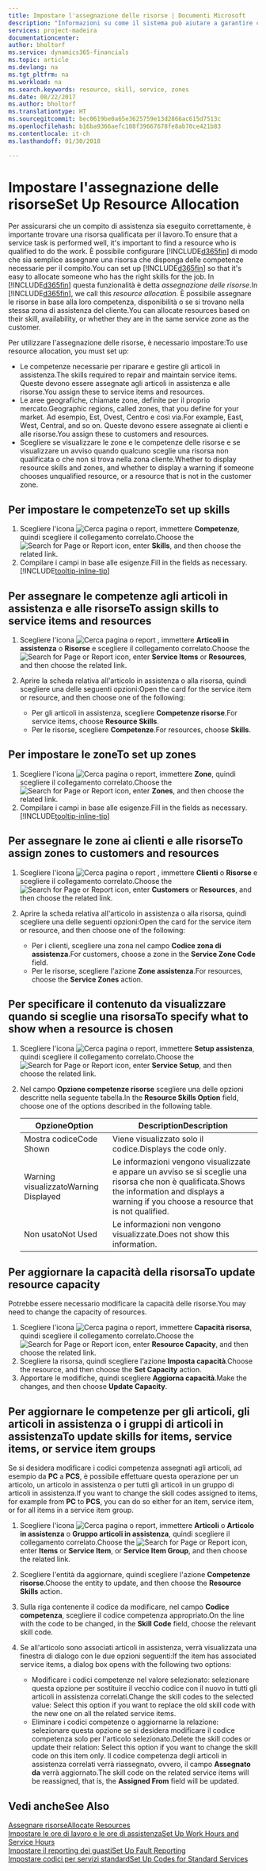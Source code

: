 ```yaml
---
title: Impostare l'assegnazione delle risorse | Documenti Microsoft
description: "Informazioni su come il sistema può aiutare a garantire che l'assegnazione venga fatta a chi ha le competenze necessarie per fornire a un servizio di assistenza."
services: project-madeira
documentationcenter: 
author: bholtorf
ms.service: dynamics365-financials
ms.topic: article
ms.devlang: na
ms.tgt_pltfrm: na
ms.workload: na
ms.search.keywords: resource, skill, service, zones
ms.date: 08/22/2017
ms.author: bholtorf
ms.translationtype: HT
ms.sourcegitcommit: bec0619be0a65e3625759e13d2866ac615d7513c
ms.openlocfilehash: b16ba9366aefc108f39667678fe8ab70ce421b83
ms.contentlocale: it-ch
ms.lasthandoff: 01/30/2018

---
```


# <a name="set-up-resource-allocation"></a><span data-ttu-id="c6f43-103">Impostare l'assegnazione delle risorse</span><span class="sxs-lookup"><span data-stu-id="c6f43-103">Set Up Resource Allocation</span></span>
<span data-ttu-id="c6f43-104">Per assicurarsi che un compito di assistenza sia eseguito correttamente, è importante trovare una risorsa qualificata per il lavoro.</span><span class="sxs-lookup"><span data-stu-id="c6f43-104">To ensure that a service task is performed well, it's important to find a resource who is qualified to do the work.</span></span> <span data-ttu-id="c6f43-105">È possibile configurare [!INCLUDE[d365fin](includes/d365fin_md.md)] di modo che sia semplice assegnare una risorsa che disponga delle competenze necessarie per il compito.</span><span class="sxs-lookup"><span data-stu-id="c6f43-105">You can set up [!INCLUDE[d365fin](includes/d365fin_md.md)] so that it's easy to allocate someone who has the right skills for the job.</span></span> <span data-ttu-id="c6f43-106">In [!INCLUDE[d365fin](includes/d365fin_md.md)] questa funzionalità è detta _assegnazione delle risorse_.</span><span class="sxs-lookup"><span data-stu-id="c6f43-106">In [!INCLUDE[d365fin](includes/d365fin_md.md)], we call this _resource allocation_.</span></span> <span data-ttu-id="c6f43-107">È possibile assegnare le risorse in base alla loro competenza, disponibilità o se si trovano nella stessa zona di assistenza del cliente.</span><span class="sxs-lookup"><span data-stu-id="c6f43-107">You can allocate resources based on their skill, availability, or whether they are in the same service zone as the customer.</span></span> 

<span data-ttu-id="c6f43-108">Per utilizzare l'assegnazione delle risorse, è necessario impostare:</span><span class="sxs-lookup"><span data-stu-id="c6f43-108">To use resource allocation, you must set up:</span></span>  
  
* <span data-ttu-id="c6f43-109">Le competenze necessarie per riparare e gestire gli articoli in assistenza.</span><span class="sxs-lookup"><span data-stu-id="c6f43-109">The skills required to repair and maintain service items.</span></span> <span data-ttu-id="c6f43-110">Queste devono essere assegnate agli articoli in assistenza e alle risorse.</span><span class="sxs-lookup"><span data-stu-id="c6f43-110">You assign these to service items and resources.</span></span>  
* <span data-ttu-id="c6f43-111">Le aree geografiche, chiamate zone, definite per il proprio mercato.</span><span class="sxs-lookup"><span data-stu-id="c6f43-111">Geographic regions, called zones, that you define for your market.</span></span> <span data-ttu-id="c6f43-112">Ad esempio, Est, Ovest, Centro e così via.</span><span class="sxs-lookup"><span data-stu-id="c6f43-112">For example, East, West, Central, and so on.</span></span> <span data-ttu-id="c6f43-113">Queste devono essere assegnate ai clienti e alle risorse.</span><span class="sxs-lookup"><span data-stu-id="c6f43-113">You assign these to customers and resources.</span></span>  
* <span data-ttu-id="c6f43-114">Scegliere se visualizzare le zone e le competenze delle risorse e se visualizzare un avviso quando qualcuno sceglie una risorsa non qualificata o che non si trova nella zona cliente.</span><span class="sxs-lookup"><span data-stu-id="c6f43-114">Whether to display resource skills and zones, and whether to display a warning if someone chooses unqualified resource, or a resource that is not in the customer zone.</span></span>  

## <a name="to-set-up-skills"></a><span data-ttu-id="c6f43-115">Per impostare le competenze</span><span class="sxs-lookup"><span data-stu-id="c6f43-115">To set up skills</span></span>
1. <span data-ttu-id="c6f43-116">Scegliere l'icona ![Cerca pagina o report](media/ui-search/search_small.png "icona Cerca pagina o report"), immettere **Competenze**, quindi scegliere il collegamento correlato.</span><span class="sxs-lookup"><span data-stu-id="c6f43-116">Choose the ![Search for Page or Report](media/ui-search/search_small.png "Search for Page or Report icon") icon, enter **Skills**, and then choose the related link.</span></span>  
2. <span data-ttu-id="c6f43-117">Compilare i campi in base alle esigenze.</span><span class="sxs-lookup"><span data-stu-id="c6f43-117">Fill in the fields as necessary.</span></span> [!INCLUDE[tooltip-inline-tip](includes/tooltip-inline-tip_md.md)]  

## <a name="to-assign-skills-to-service-items-and-resources"></a><span data-ttu-id="c6f43-118">Per assegnare le competenze agli articoli in assistenza e alle risorse</span><span class="sxs-lookup"><span data-stu-id="c6f43-118">To assign skills to service items and resources</span></span>
1. <span data-ttu-id="c6f43-119">Scegliere l'icona ![Cerca pagina o report](media/ui-search/search_small.png "icona Cerca pagina o report") , immettere **Articoli in assistenza** o **Risorse** e scegliere il collegamento correlato.</span><span class="sxs-lookup"><span data-stu-id="c6f43-119">Choose the ![Search for Page or Report](media/ui-search/search_small.png "Search for Page or Report icon") icon, enter **Service Items** or **Resources**, and then choose the related link.</span></span>  
2. <span data-ttu-id="c6f43-120">Aprire la scheda relativa all'articolo in assistenza o alla risorsa, quindi scegliere una delle seguenti opzioni:</span><span class="sxs-lookup"><span data-stu-id="c6f43-120">Open the card for the service item or resource, and then choose one of the following:</span></span>  
  
    * <span data-ttu-id="c6f43-121">Per gli articoli in assistenza, scegliere **Competenze risorse**.</span><span class="sxs-lookup"><span data-stu-id="c6f43-121">For service items, choose **Resource Skills**.</span></span>  
    * <span data-ttu-id="c6f43-122">Per le risorse, scegliere **Competenze**.</span><span class="sxs-lookup"><span data-stu-id="c6f43-122">For resources, choose **Skills**.</span></span>  

## <a name="to-set-up-zones"></a><span data-ttu-id="c6f43-123">Per impostare le zone</span><span class="sxs-lookup"><span data-stu-id="c6f43-123">To set up zones</span></span>
1. <span data-ttu-id="c6f43-124">Scegliere l'icona ![Cerca pagina o report](media/ui-search/search_small.png "icona Cerca pagina o report"), immettere **Zone**, quindi scegliere il collegamento correlato.</span><span class="sxs-lookup"><span data-stu-id="c6f43-124">Choose the ![Search for Page or Report](media/ui-search/search_small.png "Search for Page or Report icon") icon, enter **Zones**, and then choose the related link.</span></span>  
2. <span data-ttu-id="c6f43-125">Compilare i campi in base alle esigenze.</span><span class="sxs-lookup"><span data-stu-id="c6f43-125">Fill in the fields as necessary.</span></span> [!INCLUDE[tooltip-inline-tip](includes/tooltip-inline-tip_md.md)]  

## <a name="to-assign-zones-to-customers-and-resources"></a><span data-ttu-id="c6f43-126">Per assegnare le zone ai clienti e alle risorse</span><span class="sxs-lookup"><span data-stu-id="c6f43-126">To assign zones to customers and resources</span></span> 
1. <span data-ttu-id="c6f43-127">Scegliere l'icona ![Cerca pagina o report](media/ui-search/search_small.png "icona Cerca pagina o report") , immettere **Clienti** o **Risorse** e scegliere il collegamento correlato.</span><span class="sxs-lookup"><span data-stu-id="c6f43-127">Choose the ![Search for Page or Report](media/ui-search/search_small.png "Search for Page or Report icon") icon, enter **Customers** or **Resources**, and then choose the related link.</span></span>  
2. <span data-ttu-id="c6f43-128">Aprire la scheda relativa all'articolo in assistenza o alla risorsa, quindi scegliere una delle seguenti opzioni:</span><span class="sxs-lookup"><span data-stu-id="c6f43-128">Open the card for the service item or resource, and then choose one of the following:</span></span>  
  
    * <span data-ttu-id="c6f43-129">Per i clienti, scegliere una zona nel campo **Codice zona di assistenza**.</span><span class="sxs-lookup"><span data-stu-id="c6f43-129">For customers, choose a zone in the **Service Zone Code** field.</span></span>  
    * <span data-ttu-id="c6f43-130">Per le risorse, scegliere l'azione **Zone assistenza**.</span><span class="sxs-lookup"><span data-stu-id="c6f43-130">For resources, choose the **Service Zones** action.</span></span>  

## <a name="to-specify-what-to-show-when-a-resource-is-chosen"></a><span data-ttu-id="c6f43-131">Per specificare il contenuto da visualizzare quando si sceglie una risorsa</span><span class="sxs-lookup"><span data-stu-id="c6f43-131">To specify what to show when a resource is chosen</span></span>
1. <span data-ttu-id="c6f43-132">Scegliere l'icona ![Cerca pagina o report](media/ui-search/search_small.png "icona Cerca pagina o report"), immettere **Setup assistenza**, quindi scegliere il collegamento correlato.</span><span class="sxs-lookup"><span data-stu-id="c6f43-132">Choose the ![Search for Page or Report](media/ui-search/search_small.png "Search for Page or Report icon") icon, enter **Service Setup**, and then choose the related link.</span></span> 
2. <span data-ttu-id="c6f43-133">Nel campo **Opzione competenze risorse** scegliere una delle opzioni descritte nella seguente tabella.</span><span class="sxs-lookup"><span data-stu-id="c6f43-133">In the **Resource Skills Option** field, choose one of the options described in the following table.</span></span>  
  
    |<span data-ttu-id="c6f43-134">**Opzione**</span><span class="sxs-lookup"><span data-stu-id="c6f43-134">**Option**</span></span>|<span data-ttu-id="c6f43-135">**Description**</span><span class="sxs-lookup"><span data-stu-id="c6f43-135">**Description**</span></span>|  
    |------------|-------------|  
    |<span data-ttu-id="c6f43-136">Mostra codice</span><span class="sxs-lookup"><span data-stu-id="c6f43-136">Code Shown</span></span> | <span data-ttu-id="c6f43-137">Viene visualizzato solo il codice.</span><span class="sxs-lookup"><span data-stu-id="c6f43-137">Displays the code only.</span></span>|  
    |<span data-ttu-id="c6f43-138">Warning visualizzato</span><span class="sxs-lookup"><span data-stu-id="c6f43-138">Warning Displayed</span></span> | <span data-ttu-id="c6f43-139">Le informazioni vengono visualizzate e appare un avviso se si sceglie una risorsa che non è qualificata.</span><span class="sxs-lookup"><span data-stu-id="c6f43-139">Shows the information and displays a warning if you choose a resource that is not qualified.</span></span>|  
    |<span data-ttu-id="c6f43-140">Non usato</span><span class="sxs-lookup"><span data-stu-id="c6f43-140">Not Used</span></span> | <span data-ttu-id="c6f43-141">Le informazioni non vengono visualizzate.</span><span class="sxs-lookup"><span data-stu-id="c6f43-141">Does not show this information.</span></span>|  

## <a name="to-update-resource-capacity"></a><span data-ttu-id="c6f43-142">Per aggiornare la capacità della risorsa</span><span class="sxs-lookup"><span data-stu-id="c6f43-142">To update resource capacity</span></span>  
<span data-ttu-id="c6f43-143">Potrebbe essere necessario modificare la capacità delle risorse.</span><span class="sxs-lookup"><span data-stu-id="c6f43-143">You may need to change the capacity of resources.</span></span>  
  
1. <span data-ttu-id="c6f43-144">Scegliere l'icona ![Cerca pagina o report](media/ui-search/search_small.png "icona Cerca pagina o report"), immettere **Capacità risorsa**, quindi scegliere il collegamento correlato.</span><span class="sxs-lookup"><span data-stu-id="c6f43-144">Choose the ![Search for Page or Report](media/ui-search/search_small.png "Search for Page or Report icon") icon, enter **Resource Capacity**, and then choose the related link.</span></span>  
2. <span data-ttu-id="c6f43-145">Scegliere la risorsa, quindi scegliere l'azione **Imposta capacità**.</span><span class="sxs-lookup"><span data-stu-id="c6f43-145">Choose the resource, and then choose the **Set Capacity** action.</span></span>  
3. <span data-ttu-id="c6f43-146">Apportare le modifiche, quindi scegliere **Aggiorna capacità**.</span><span class="sxs-lookup"><span data-stu-id="c6f43-146">Make the changes, and then choose **Update Capacity**.</span></span>  

## <a name="to-update-skills-for-items-service-items-or-service-item-groups"></a><span data-ttu-id="c6f43-147">Per aggiornare le competenze per gli articoli, gli articoli in assistenza o i gruppi di articoli in assistenza</span><span class="sxs-lookup"><span data-stu-id="c6f43-147">To update skills for items, service items, or service item groups</span></span>
<span data-ttu-id="c6f43-148">Se si desidera modificare i codici competenza assegnati agli articoli, ad esempio da **PC** a **PCS**, è possibile effettuare questa operazione per un articolo, un articolo in assistenza o per tutti gli articoli in un gruppo di articoli in assistenza.</span><span class="sxs-lookup"><span data-stu-id="c6f43-148">If you want to change the skill codes assigned to items, for example from **PC** to **PCS**, you can do so either for an item, service item, or for all items in a service item group.</span></span>  
  
1. <span data-ttu-id="c6f43-149">Scegliere l'icona ![Cerca pagina o report](media/ui-search/search_small.png "icona Cerca pagina o report"), immettere **Articoli** o **Articolo in assistenza** o **Gruppo articoli in assistenza**, quindi scegliere il collegamento correlato.</span><span class="sxs-lookup"><span data-stu-id="c6f43-149">Choose the ![Search for Page or Report](media/ui-search/search_small.png "Search for Page or Report icon") icon, enter **Items** or **Service Item**, or **Service Item Group**, and then choose the related link.</span></span>  
2. <span data-ttu-id="c6f43-150">Scegliere l'entità da aggiornare, quindi scegliere l'azione **Competenze risorse**.</span><span class="sxs-lookup"><span data-stu-id="c6f43-150">Choose the entity to update, and then choose the **Resource Skills** action.</span></span>  
3. <span data-ttu-id="c6f43-151">Sulla riga contenente il codice da modificare, nel campo **Codice competenza**, scegliere il codice competenza appropriato.</span><span class="sxs-lookup"><span data-stu-id="c6f43-151">On the line with the code to be changed, in the **Skill Code** field, choose the relevant skill code.</span></span>  
4.  <span data-ttu-id="c6f43-152">Se all'articolo sono associati articoli in assistenza, verrà visualizzata una finestra di dialogo con le due opzioni seguenti:</span><span class="sxs-lookup"><span data-stu-id="c6f43-152">If the item has associated service items, a dialog box opens with the following two options:</span></span>  
  
    * <span data-ttu-id="c6f43-153">Modificare i codici competenze nel valore selezionato: selezionare questa opzione per sostituire il vecchio codice con il nuovo in tutti gli articoli in assistenza correlati.</span><span class="sxs-lookup"><span data-stu-id="c6f43-153">Change the skill codes to the selected value: Select this option if you want to replace the old skill code with the new one on all the related service items.</span></span>  
    * <span data-ttu-id="c6f43-154">Eliminare i codici competenze o aggiornarne la relazione: selezionare questa opzione se si desidera modificare il codice competenza solo per l'articolo selezionato.</span><span class="sxs-lookup"><span data-stu-id="c6f43-154">Delete the skill codes or update their relation: Select this option if you want to change the skill code on this item only.</span></span> <span data-ttu-id="c6f43-155">Il codice competenza degli articoli in assistenza correlati verrà riassegnato, ovvero, il campo **Assegnato da** verrà aggiornato.</span><span class="sxs-lookup"><span data-stu-id="c6f43-155">The skill code on the related service items will be reassigned, that is, the **Assigned From** field will be updated.</span></span>  
  
## <a name="see-also"></a><span data-ttu-id="c6f43-156">Vedi anche</span><span class="sxs-lookup"><span data-stu-id="c6f43-156">See Also</span></span>
[<span data-ttu-id="c6f43-157">Assegnare risorse</span><span class="sxs-lookup"><span data-stu-id="c6f43-157">Allocate Resources</span></span>](service-how-to-allocate-resources.md)  
[<span data-ttu-id="c6f43-158">Impostare le ore di lavoro e le ore di assistenza</span><span class="sxs-lookup"><span data-stu-id="c6f43-158">Set Up Work Hours and Service Hours</span></span>](service-how-setup-work-service-hours.md)  
[<span data-ttu-id="c6f43-159">Impostare il reporting dei guasti</span><span class="sxs-lookup"><span data-stu-id="c6f43-159">Set Up Fault Reporting</span></span>](service-how-setup-fault-reporting.md)  
[<span data-ttu-id="c6f43-160">Impostare codici per servizi standard</span><span class="sxs-lookup"><span data-stu-id="c6f43-160">Set Up Codes for Standard Services</span></span>](service-how-setup-service-coding.md)  
 


